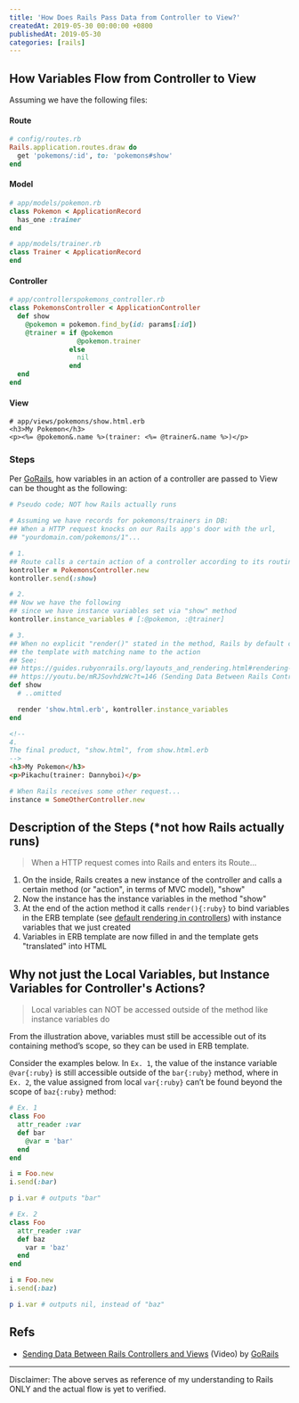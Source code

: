 ```yaml
---
title: 'How Does Rails Pass Data from Controller to View?'
createdAt: 2019-05-30 00:00:00 +0800
publishedAt: 2019-05-30
categories: [rails]
---
```


## How Variables Flow from Controller to View

Assuming we have the following files:

#### Route

```ruby
# config/routes.rb
Rails.application.routes.draw do
  get 'pokemons/:id', to: 'pokemons#show'
end
```

#### Model

```ruby
# app/models/pokemon.rb
class Pokemon < ApplicationRecord
  has_one :trainer
end
```

```ruby
# app/models/trainer.rb
class Trainer < ApplicationRecord
end
```

#### Controller

```ruby
# app/controllerspokemons_controller.rb
class PokemonsController < ApplicationController
  def show
    @pokemon = pokemon.find_by(id: params[:id])
    @trainer = if @pokemon
                 @pokemon.trainer
               else
                 nil
               end
  end
end
```

#### View

```erb
# app/views/pokemons/show.html.erb
<h3>My Pokemon</h3>
<p><%= @pokemon&.name %>(trainer: <%= @trainer&.name %>)</p>
```

### Steps

Per [GoRails](https://www.youtube.com/watch?v=mRJSovhdzWc), how variables in an action of a controller are passed to View can be thought as the following:

```ruby
# Pseudo code; NOT how Rails actually runs

# Assuming we have records for pokemons/trainers in DB:
## When a HTTP request knocks on our Rails app's door with the url,
## "yourdomain.com/pokemons/1"...

# 1.
## Route calls a certain action of a controller according to its routing setup
kontroller = PokemonsController.new
kontroller.send(:show)

# 2.
## Now we have the following
## since we have instance variables set via "show" method
kontroller.instance_variables # [:@pokemon, :@trainer]

# 3.
## When no explicit "render()" stated in the method, Rails by default calls
## the template with matching name to the action
## See:
## https://guides.rubyonrails.org/layouts_and_rendering.html#rendering-by-default-convention-over-configuration-in-action
## https://youtu.be/mRJSovhdzWc?t=146 (Sending Data Between Rails Controllers and Views by GoRails)
def show
  # ..omitted

  render 'show.html.erb', kontroller.instance_variables
end
```

```html
<!--
4.
The final product, "show.html", from show.html.erb
-->
<h3>My Pokemon</h3>
<p>Pikachu(trainer: Dannyboi)</p>
```

```ruby
# When Rails receives some other request...
instance = SomeOtherController.new
```

## Description of the Steps (\*not how Rails actually runs)

> When a HTTP request comes into Rails and enters its Route...

1. On the inside, Rails creates a new instance of the controller and calls a certain method (or "action", in terms of MVC model), "show"
2. Now the instance has the instance variables in the method "show"
3. At the end of the action method it calls `render(){:ruby}` to bind variables in the ERB template (see [default rendering in controllers](https://guides.rubyonrails.org/layouts_and_rendering.html#rendering-by-default-convention-over-configuration-in-action)) with instance variables that we just created
4. Variables in ERB template are now filled in and the template gets "translated" into HTML

## Why not just the Local Variables, but Instance Variables for Controller's Actions?

> Local variables can NOT be accessed outside of the method like instance variables do

From the illustration above, variables must still be accessible out of its containing method’s scope, so they can be used in ERB template.

Consider the examples below. In `Ex. 1`, the value of the instance variable `@var{:ruby}` is still accessible outside of the `bar{:ruby}` method, where in `Ex. 2`, the value assigned from local `var{:ruby}` can’t be found beyond the scope of `baz{:ruby}` method:

```ruby
# Ex. 1
class Foo
  attr_reader :var
  def bar
    @var = 'bar'
  end
end

i = Foo.new
i.send(:bar)

p i.var # outputs "bar"
```

```ruby
# Ex. 2
class Foo
  attr_reader :var
  def baz
    var = 'baz'
  end
end

i = Foo.new
i.send(:baz)

p i.var # outputs nil, instead of "baz"
```

## Refs

- [Sending Data Between Rails Controllers and Views](https://www.youtube.com/watch?v=mRJSovhdzWc) (Video) by [GoRails](https://www.youtube.com/channel/UCIQmhQxCvLHRr3Beku77tww)

---

Disclaimer: The above serves as reference of my understanding to Rails ONLY and the actual flow is yet to verified.
